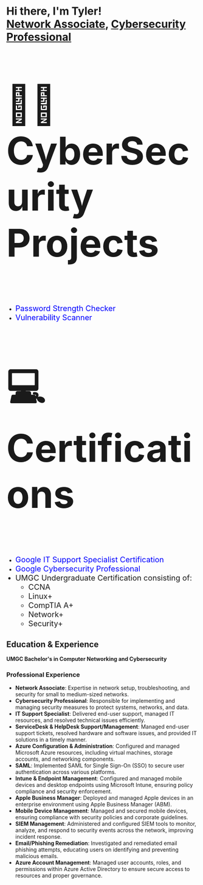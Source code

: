 <h1>
  Hi there, I'm Tyler! <br />
  <a href="https://github.com/cannoy13">Network Associate</a>, 
  <a href="https://www.linkedin.com/in/Tyler-Cannoy-6a3068165?utm_source=share&utm_campaign=share_via&utm_content=profile&utm_medium=ios_app/">
    Cybersecurity Professional
  </a>
</h1>

<h2>
  <p style="font-size:100px;">
    👨‍💻 CyberSecurity Projects
  </p>
</h2>
<ul>
  <li>
    <a href="https://github.com/Cannoy13/PasswordStrengthChecker" style="font-size:20px; text-decoration:none; color:blue;">
       Password Strength Checker
    </a>
  </li>
  <li>
    <a href="https://github.com/Cannoy13/Vulnerability_Scanner" style="font-size:20px; text-decoration:none; color:blue;">
       Vulnerability Scanner
    </a>
  </li>
</ul>


<h2>
  <p style="font-size:100px">
    &#128187; Certifications
  </p>
</h2>
<ul>
  <li>
    <a href="https://www.coursera.org/account/accomplishments/professional-cert/FX2S2FG8G27C" 
       style="font-size:20px; text-decoration:none; color:blue;">
       Google IT Support Specialist Certification
    </a>
  </li>
  <li>
    <a href="https://www.coursera.org/account/accomplishments/professional-cert/85HAYZ25387N" 
       style="font-size:20px; text-decoration:none; color:blue;">
       Google Cybersecurity Professional
    </a>
  </li>
  <li style="font-size:20px;">
    UMGC Undergraduate Certification consisting of:
    <ul>
      <li>CCNA</li>
      <li>Linux+</li>
      <li>CompTIA A+</li>
      <li>Network+</li>
      <li>Security+</li>
    </ul>
  </li>
</ul>

<h2>Education & Experience</h2>
<p><strong>UMGC Bachelor's in Computer Networking and Cybersecurity</strong></p>

### **Professional Experience**

- **Network Associate**: Expertise in network setup, troubleshooting, and security for small to medium-sized networks.
- **Cybersecurity Professional**: Responsible for implementing and managing security measures to protect systems, networks, and data.
- **IT Support Specialist**: Delivered end-user support, managed IT resources, and resolved technical issues efficiently.
- **ServiceDesk & HelpDesk Support/Management**: Managed end-user support tickets, resolved hardware and software issues, and provided IT solutions in a timely manner.
- **Azure Configuration & Administration**: Configured and managed Microsoft Azure resources, including virtual machines, storage accounts, and networking components.
- **SAML**: Implemented SAML for Single Sign-On (SSO) to secure user authentication across various platforms.
- **Intune & Endpoint Management**: Configured and managed mobile devices and desktop endpoints using Microsoft Intune, ensuring policy compliance and security enforcement.
- **Apple Business Manager**: Deployed and managed Apple devices in an enterprise environment using Apple Business Manager (ABM).
- **Mobile Device Management**: Managed and secured mobile devices, ensuring compliance with security policies and corporate guidelines.
- **SIEM Management**: Administered and configured SIEM tools to monitor, analyze, and respond to security events across the network, improving incident response.
- **Email/Phishing Remediation**: Investigated and remediated email phishing attempts, educating users on identifying and preventing malicious emails.
- **Azure Account Management**: Managed user accounts, roles, and permissions within Azure Active Directory to ensure secure access to resources and proper governance.




